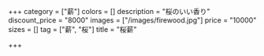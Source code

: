 +++
category = ["薪"]
colors = []
description = "桜のいい香り"
discount_price = "8000"
images = ["/images/firewood.jpg"]
price = "10000"
sizes = []
tag = ["薪", "桜"]
title = "桜薪"

+++
